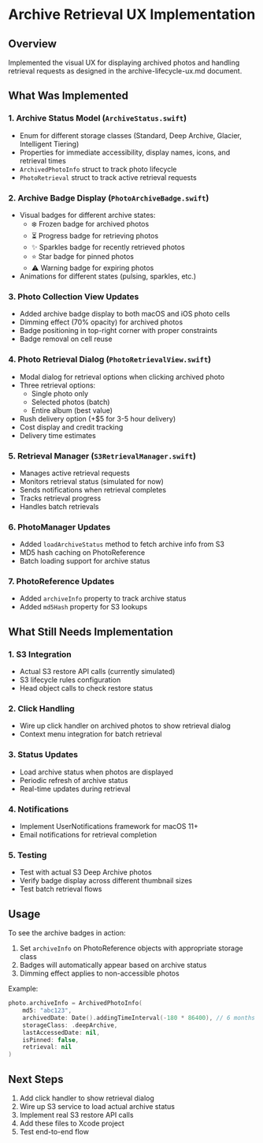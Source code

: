 # Archive Retrieval UX Implementation

## Overview
Implemented the visual UX for displaying archived photos and handling retrieval requests as designed in the archive-lifecycle-ux.md document.

## What Was Implemented

### 1. Archive Status Model (`ArchiveStatus.swift`)
- Enum for different storage classes (Standard, Deep Archive, Glacier, Intelligent Tiering)
- Properties for immediate accessibility, display names, icons, and retrieval times
- `ArchivedPhotoInfo` struct to track photo lifecycle
- `PhotoRetrieval` struct to track active retrieval requests

### 2. Archive Badge Display (`PhotoArchiveBadge.swift`)
- Visual badges for different archive states:
  - ❄️ Frozen badge for archived photos
  - ⏳ Progress badge for retrieving photos
  - ✨ Sparkles badge for recently retrieved photos
  - ⭐ Star badge for pinned photos
  - ⚠️ Warning badge for expiring photos
- Animations for different states (pulsing, sparkles, etc.)

### 3. Photo Collection View Updates
- Added archive badge display to both macOS and iOS photo cells
- Dimming effect (70% opacity) for archived photos
- Badge positioning in top-right corner with proper constraints
- Badge removal on cell reuse

### 4. Photo Retrieval Dialog (`PhotoRetrievalView.swift`)
- Modal dialog for retrieval options when clicking archived photo
- Three retrieval options:
  - Single photo only
  - Selected photos (batch)
  - Entire album (best value)
- Rush delivery option (+$5 for 3-5 hour delivery)
- Cost display and credit tracking
- Delivery time estimates

### 5. Retrieval Manager (`S3RetrievalManager.swift`)
- Manages active retrieval requests
- Monitors retrieval status (simulated for now)
- Sends notifications when retrieval completes
- Tracks retrieval progress
- Handles batch retrievals

### 6. PhotoManager Updates
- Added `loadArchiveStatus` method to fetch archive info from S3
- MD5 hash caching on PhotoReference
- Batch loading support for archive status

### 7. PhotoReference Updates
- Added `archiveInfo` property to track archive status
- Added `md5Hash` property for S3 lookups

## What Still Needs Implementation

### 1. S3 Integration
- Actual S3 restore API calls (currently simulated)
- S3 lifecycle rules configuration
- Head object calls to check restore status

### 2. Click Handling
- Wire up click handler on archived photos to show retrieval dialog
- Context menu integration for batch retrieval

### 3. Status Updates
- Load archive status when photos are displayed
- Periodic refresh of archive status
- Real-time updates during retrieval

### 4. Notifications
- Implement UserNotifications framework for macOS 11+
- Email notifications for retrieval completion

### 5. Testing
- Test with actual S3 Deep Archive photos
- Verify badge display across different thumbnail sizes
- Test batch retrieval flows

## Usage

To see the archive badges in action:

1. Set `archiveInfo` on PhotoReference objects with appropriate storage class
2. Badges will automatically appear based on archive status
3. Dimming effect applies to non-accessible photos

Example:
```swift
photo.archiveInfo = ArchivedPhotoInfo(
    md5: "abc123",
    archivedDate: Date().addingTimeInterval(-180 * 86400), // 6 months ago
    storageClass: .deepArchive,
    lastAccessedDate: nil,
    isPinned: false,
    retrieval: nil
)
```

## Next Steps

1. Add click handler to show retrieval dialog
2. Wire up S3 service to load actual archive status
3. Implement real S3 restore API calls
4. Add these files to Xcode project
5. Test end-to-end flow